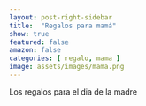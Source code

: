 ```yaml
---
layout: post-right-sidebar
title:  "Regalos para mamá"
show: true
featured: false
amazon: false
categories: [ regalo, mama ]
image: assets/images/mama.png
---
```

Los regalos para el dia de la madre
